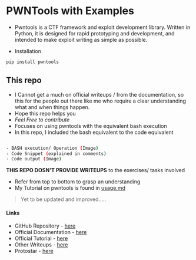 # PWNTools with Examples

- Pwntools is a CTF framework and exploit development library. Written in Python, it is designed for rapid prototyping and development, and intended to make exploit writing as simple as possible.

- Installation
```bash
pip install pwntools
```

## This repo

- I Cannot get a much on official writeups / from the documentation, so this for the people out there like me who require a clear understanding what and when things happen.
- Hope this repo helps you
- *Feel Free to contribute*
- Focuses on using pwntools with the equivalent bash execution
- In this repo, I included the bash equivalent to the code equivalent

```bash

- BASH execution/ Operation (Image)
- Code Snippet (explained in comments)
- Code output (Image)

```

**THIS REPO DOSN'T PROVIDE WRITEUPS** to the exercises/ tasks involved

- Refer from top to bottom to grasp an understanding
- My Tutorial on pwntools is found in [usage.md](https://github.com/cyberwr3nch/pwntools_usage/blob/main/usage.md)

> Yet to be updated and improved.....

#### Links
- GitHub Repository - [here](https://github.com/Gallopsled/pwntools)
- Official Documentation - [here](https://docs.pwntools.com/)
- Official Tutorial - [here](https://github.com/Gallopsled/pwntools-tutorial)
- Other Writeups - [here](https://github.com/Gallopsled/pwntools-write-ups)
- Protostar - [here](https://github.com/ExploitEducation/Protostar/releases/download/v2.0.0/exploit-exercises-protostar-2.iso)